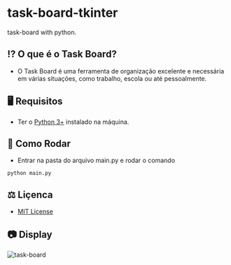 # task-board-tkinter


task-board with python.


## ⁉ O que é o Task Board?

- O Task Board é uma ferramenta de organização excelente e necessária em várias situações, como trabalho, escola ou até pessoalmente.


## 🖥 Requisitos

- Ter o [Python 3+](http://www.python.org/) instalado na máquina.

## 🎡 Como Rodar

- Entrar na pasta do arquivo main.py e rodar o comando 
```
python main.py
```


## ⚖ Liçenca

- [MIT License](https://github.com/luisassmann/scrum-tkinter/blob/master/LICENSE?raw=True)

## 📷 Display

![task-board](https://github.com/luisassmann/task-board-tkinter/tree/master/src/images/task-board.png?raw=true "Task-Board-Image")
